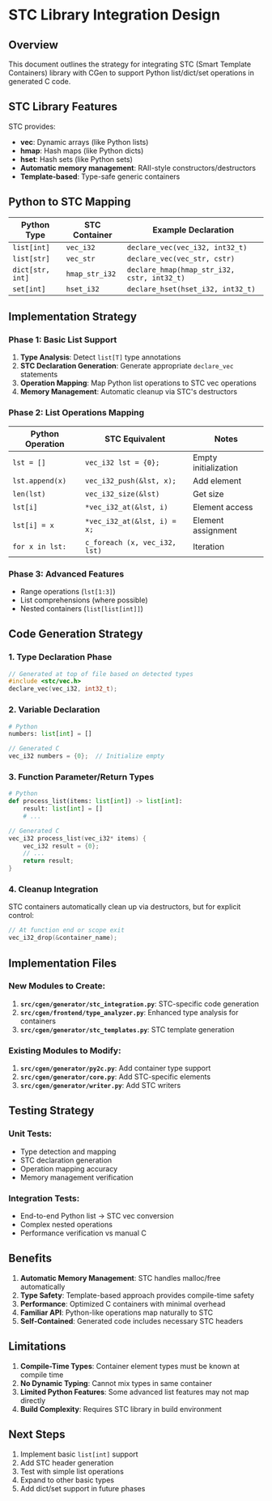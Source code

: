 # STC Library Integration Design

## Overview

This document outlines the strategy for integrating STC (Smart Template Containers) library with CGen to support Python list/dict/set operations in generated C code.

## STC Library Features

STC provides:
- **vec**: Dynamic arrays (like Python lists)
- **hmap**: Hash maps (like Python dicts)
- **hset**: Hash sets (like Python sets)
- **Automatic memory management**: RAII-style constructors/destructors
- **Template-based**: Type-safe generic containers

## Python to STC Mapping

| Python Type | STC Container | Example Declaration |
|-------------|---------------|-------------------|
| `list[int]` | `vec_i32` | `declare_vec(vec_i32, int32_t)` |
| `list[str]` | `vec_str` | `declare_vec(vec_str, cstr)` |
| `dict[str, int]` | `hmap_str_i32` | `declare_hmap(hmap_str_i32, cstr, int32_t)` |
| `set[int]` | `hset_i32` | `declare_hset(hset_i32, int32_t)` |

## Implementation Strategy

### Phase 1: Basic List Support
1. **Type Analysis**: Detect `list[T]` type annotations
2. **STC Declaration Generation**: Generate appropriate `declare_vec` statements
3. **Operation Mapping**: Map Python list operations to STC vec operations
4. **Memory Management**: Automatic cleanup via STC's destructors

### Phase 2: List Operations Mapping

| Python Operation | STC Equivalent | Notes |
|-----------------|----------------|-------|
| `lst = []` | `vec_i32 lst = {0};` | Empty initialization |
| `lst.append(x)` | `vec_i32_push(&lst, x);` | Add element |
| `len(lst)` | `vec_i32_size(&lst)` | Get size |
| `lst[i]` | `*vec_i32_at(&lst, i)` | Element access |
| `lst[i] = x` | `*vec_i32_at(&lst, i) = x;` | Element assignment |
| `for x in lst:` | `c_foreach (x, vec_i32, lst)` | Iteration |

### Phase 3: Advanced Features
- Range operations (`lst[1:3]`)
- List comprehensions (where possible)
- Nested containers (`list[list[int]]`)

## Code Generation Strategy

### 1. Type Declaration Phase
```c
// Generated at top of file based on detected types
#include <stc/vec.h>
declare_vec(vec_i32, int32_t);
```

### 2. Variable Declaration
```python
# Python
numbers: list[int] = []
```
```c
// Generated C
vec_i32 numbers = {0};  // Initialize empty
```

### 3. Function Parameter/Return Types
```python
# Python
def process_list(items: list[int]) -> list[int]:
    result: list[int] = []
    # ...
```
```c
// Generated C
vec_i32 process_list(vec_i32* items) {
    vec_i32 result = {0};
    // ...
    return result;
}
```

### 4. Cleanup Integration
STC containers automatically clean up via destructors, but for explicit control:
```c
// At function end or scope exit
vec_i32_drop(&container_name);
```

## Implementation Files

### New Modules to Create:
1. **`src/cgen/generator/stc_integration.py`**: STC-specific code generation
2. **`src/cgen/frontend/type_analyzer.py`**: Enhanced type analysis for containers
3. **`src/cgen/generator/stc_templates.py`**: STC template generation

### Existing Modules to Modify:
1. **`src/cgen/generator/py2c.py`**: Add container type support
2. **`src/cgen/generator/core.py`**: Add STC-specific elements
3. **`src/cgen/generator/writer.py`**: Add STC writers

## Testing Strategy

### Unit Tests:
- Type detection and mapping
- STC declaration generation
- Operation mapping accuracy
- Memory management verification

### Integration Tests:
- End-to-end Python list → STC vec conversion
- Complex nested operations
- Performance verification vs manual C

## Benefits

1. **Automatic Memory Management**: STC handles malloc/free automatically
2. **Type Safety**: Template-based approach provides compile-time safety
3. **Performance**: Optimized C containers with minimal overhead
4. **Familiar API**: Python-like operations map naturally to STC
5. **Self-Contained**: Generated code includes necessary STC headers

## Limitations

1. **Compile-Time Types**: Container element types must be known at compile time
2. **No Dynamic Typing**: Cannot mix types in same container
3. **Limited Python Features**: Some advanced list features may not map directly
4. **Build Complexity**: Requires STC library in build environment

## Next Steps

1. Implement basic `list[int]` support
2. Add STC header generation
3. Test with simple list operations
4. Expand to other basic types
5. Add dict/set support in future phases